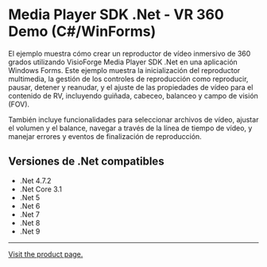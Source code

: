 ﻿# Media Player SDK .Net - VR 360 Demo (C#/WinForms)

El ejemplo muestra cómo crear un reproductor de vídeo inmersivo de 360 grados utilizando VisioForge Media Player SDK .Net en una aplicación Windows Forms. Este ejemplo muestra la inicialización del reproductor multimedia, la gestión de los controles de reproducción como reproducir, pausar, detener y reanudar, y el ajuste de las propiedades de vídeo para el contenido de RV, incluyendo guiñada, cabeceo, balanceo y campo de visión (FOV).

También incluye funcionalidades para seleccionar archivos de vídeo, ajustar el volumen y el balance, navegar a través de la línea de tiempo de vídeo, y manejar errores y eventos de finalización de reproducción.

## Versiones de .Net compatibles

* .Net 4.7.2
* .Net Core 3.1
* .Net 5
* .Net 6
* .Net 7
* .Net 8
* .Net 9

---

[Visit the product page.](https://www.visioforge.com/media-player-sdk-net)
